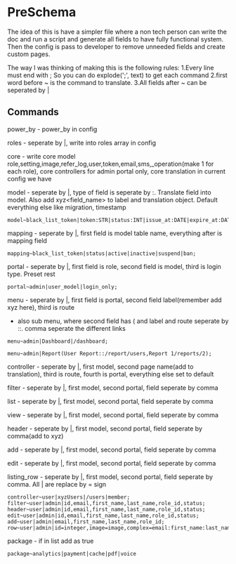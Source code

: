 # PreSchema
The idea of this is have a simpler file where a non tech person can write the doc and run a script and generate all fields to have fully functional system. Then the config is pass to developer to remove unneeded fields and create custom pages.

The way I was thinking of making this is the following rules:
1.Every line must end with ; So you can do explode(';', text) to get each command
2.first word before ~ is the command to translate.
3.All fields after ~ can be seperated by |


## Commands

power_by - power_by in config

roles - seperate by |, write into roles array in config

core - write core model role,setting,image,refer_log,user,token,email,sms,<role>_operation(make 1 for each role), core controllers for admin portal only, core translation in current config we have

model - seperate by |, type of field is seperate by :. Translate field into model. Also add xyz<field_name> to label and translation object. Default everything else like migration, timestamp

```
model~black_list_token|token:STR|status:INT|issue_at:DATE|expire_at:DATETIME|data:TEXT|image:IMAGE|image_id:INT|password:PASSWORD|file:FILE|money:FLOAT;
```

mapping - seperate by |, first field is model table name, everything after is mapping field

```
mapping~black_list_token|status|active|inactive|suspend|ban;
```

portal - seperate by |, first field is role, second field is model, third is login type. Preset rest

```
portal~admin|user_model|login_only;
```

menu - seperate by |, first field is portal, second field label(remember add xyz here), third is route
- also sub menu, where second field has ( and label and route seperate by ::. comma seperate the different links

```
menu~admin|Dashboard|/dashboard;

menu~admin|Report(User Report::/report/users,Report 1/reports/2);
```

controller - seperate by |, first model, second page name(add to translation), third is route, fourth is portal, everything else set to default

filter - seperate by |, first model, second portal, field seperate by comma

list - seperate by |, first model, second portal, field seperate by comma

view - seperate by |, first model, second portal, field seperate by comma

header - seperate by |, first model, second portal, field seperate by comma(add to xyz)

add - seperate by |, first model, second portal, field seperate by comma

edit - seperate by |, first model, second portal, field seperate by comma

listing_row - seperate by |, first model, second portal, field seperate by comma. All | are replace by = sign

```
controller~user|xyzUsers|/users|member;
filter~user|admin|id,email,first_name,last_name,role_id,status;
header~user|admin|id,email,first_name,last_name,role_id,status;
edit~user|admin|id,email,first_name,last_name,role_id,status;
add~user|admin|email,first_name,last_name,role_id;
row~user|admin|id=integer,image=image,complex=email:first_name:last_name:role_id:phone,status=integer;
```

package - if in list add as true

```
package~analytics|payment|cache|pdf|voice
```